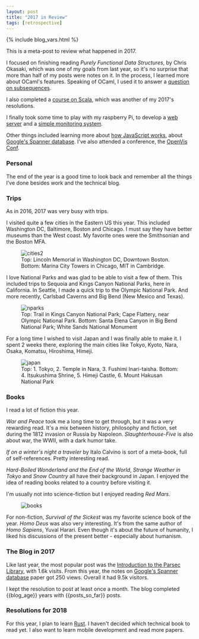 ```yaml
---
layout: post
title: "2017 in Review"
tags: [retrospective]
---
```

{% include blog_vars.html %}

This is a meta-post to review what happened in 2017.

I focused on finishing reading *Purely Functional Data Structures*, by Chris Okasaki, which was one of my goals from last year, so it's no surprise that more than half of my posts were notes on it. In the process, I learned more about OCaml's features. Speaking of OCaml, I used it to answer a [question on subsequences]({{site.url}}/blog/2017/05/22/largest-sets-of-subsequences-in-ocaml.html).

I also completed a [course on Scala]({{site.url}}/blog/2017/03/01/notes-on-coursera's-functional-programming-principles-in-scala.html), which was another of my 2017's resolutions.

I finally took some time to play with my raspberry Pi, to develop a [web server]({{site.url}}/blog/2017/01/16/domestic-server-using-raspberry-pi.html) and a [simple monitoring system]({{site.url}}/blog/2017/07/29/monitoring-system-using-raspberry-pi.html).

Other things included learning more about [how JavaScript works]({{site.url}}/blog/2017/06/01/notes-on-javascript-interpreters.html), about [Google's Spanner database]({{site.url}}/blog/2017/04/27/paper-reading---spanner:-google's-globally-distributed-database.html). I've also attended a conference, the [OpenVis Conf]({{site.url}}/blog/2017/05/01/openvis-conf-2017.html).

### Personal

The end of the year is a good time to look back and remember all the things I’ve done besides work and the technical blog.

### Trips

As in 2016, 2017 was very busy with trips.

I visited quite a few cities in the Eastern US this year. This included Washington DC, Baltimore, Boston and Chicago. I must say they have better museums than the West coast. My favorite ones were the Smithsonian and the Boston MFA.

<figure class="center_children">
    <img src="{{site.url}}/resources/blog/2018-01-05-2017-in-review/2018_01_cities2.png" alt="cities2" />
    <figcaption> Top: Lincoln Memorial in Washington DC, Downtown Boston. Bottom: Marina City Towers in Chicago, MIT in Cambridge.</figcaption>
</figure>

I love National Parks and was glad to be able to visit a few of them. This included trips to Sequoia and Kings Canyon National Parks, here in California. In Seattle, I made a quick trip to the Olympic National Park. And more recently, Carlsbad Caverns and Big Bend (New Mexico and Texas).

<figure class="center_children">
    <img src="{{site.url}}/resources/blog/2018-01-05-2017-in-review/2018_01_nparks.png" alt="nparks" />
    <figcaption> Top: Trail in Kings Canyon National Park; Cape Flattery, near Olympic National Park.
 Bottom: Santa Elena Canyon in Big Bend National Park; White Sands National Monument</figcaption>
</figure>

For a long time I wished to visit Japan and I was finally able to make it. I spent 2 weeks there, exploring the main cities like Tokyo, Kyoto, Nara, Osaka, Komatsu, Hiroshima, Himeji.

<figure class="center_children">
    <img src="{{site.url}}/resources/blog/2018-01-05-2017-in-review/2018_01_japan.png" alt="japan" />
    <figcaption> Top: 1. Tokyo, 2. Temple in Nara, 3. Fushimi Inari-taisha.
Bottom: 4. Itsukushima Shrine, 5. Himeji Castle, 6. Mount Hakusan National Park</figcaption>
</figure>

### Books

I read a lot of fiction this year.

*War and Peace* took me a long time to get through, but it was a very rewarding read. It's a mix between history, philosophy and fiction, set during the 1812 invasion or Russia by Napoleon. *Slaughterhouse-Five* is also about war, the WWII, with a dark humor take.

*If on a winter's night a traveler* by Italo Calvino is sort of a meta-book, full of self-references. Pretty interesting read.

*Hard-Boiled Wonderland and the End of the World*, *Strange Weather in Tokyo* and *Snow Country* all have their background in Japan. I enjoyed the idea of reading books related to a country before visiting it.

I'm usually not into science-fiction but I enjoyed reading *Red Mars*.

<figure class="center_children">
    <img src="{{site.url}}/resources/blog/2018-01-05-2017-in-review/2018_01_books.png" alt="books" />
</figure>

For non-fiction, *Survival of the Sickest* was my favorite science book of the year. *Homo Deus* was also very interesting. It's from the same author of *Homo Sapiens*, Yuval Harari. Even though it's about the future of humanity, I liked his discussions of the present better - especially about humanism.

### The Blog in 2017

Like last year, the most popular post was the [Introduction to the Parsec Library]({{site.url}}/blog/2014/01/21/an-introduction-to-the-parsec-library.html), with 1.6k visits. From this year, the notes on [Google's Spanner database]({{site.url}}/blog/2017/04/27/paper-reading---spanner:-google's-globally-distributed-database.html) paper got 250 views. Overall it had 9.5k visitors.

I kept the resolution to post at least once a month. The blog completed {{blog_age}} years with {{posts_so_far}} posts.

### Resolutions for 2018

For this year, I plan to learn [Rust](https://www.rust-lang.org/en-US/). I haven't decided which technical book to read yet. I also want to learn mobile development and read more papers.
